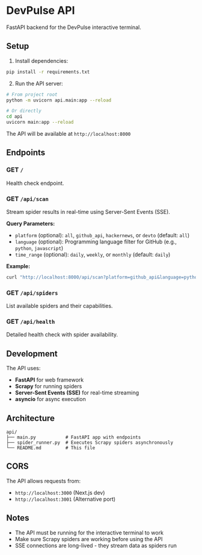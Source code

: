 # DevPulse API

FastAPI backend for the DevPulse interactive terminal.

## Setup

1. Install dependencies:
```bash
pip install -r requirements.txt
```

2. Run the API server:
```bash
# From project root
python -m uvicorn api.main:app --reload

# Or directly
cd api
uvicorn main:app --reload
```

The API will be available at `http://localhost:8000`

## Endpoints

### GET `/`
Health check endpoint.

### GET `/api/scan`
Stream spider results in real-time using Server-Sent Events (SSE).

**Query Parameters:**
- `platform` (optional): `all`, `github_api`, `hackernews`, or `devto` (default: `all`)
- `language` (optional): Programming language filter for GitHub (e.g., `python`, `javascript`)
- `time_range` (optional): `daily`, `weekly`, or `monthly` (default: `daily`)

**Example:**
```bash
curl "http://localhost:8000/api/scan?platform=github_api&language=python"
```

### GET `/api/spiders`
List available spiders and their capabilities.

### GET `/api/health`
Detailed health check with spider availability.

## Development

The API uses:
- **FastAPI** for web framework
- **Scrapy** for running spiders
- **Server-Sent Events (SSE)** for real-time streaming
- **asyncio** for async execution

## Architecture

```
api/
├── main.py           # FastAPI app with endpoints
├── spider_runner.py  # Executes Scrapy spiders asynchronously
└── README.md         # This file
```

## CORS

The API allows requests from:
- `http://localhost:3000` (Next.js dev)
- `http://localhost:3001` (Alternative port)

## Notes

- The API must be running for the interactive terminal to work
- Make sure Scrapy spiders are working before using the API
- SSE connections are long-lived - they stream data as spiders run
